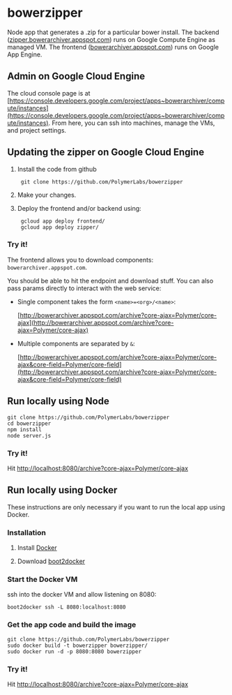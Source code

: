 bowerzipper
=============

Node app that generates a .zip for a particular bower install. The backend ([zipper.bowerarchiver.appspot.com](http://zipper.bowerarchiver.appspot.com/)) runs on Google Compute Engine as managed VM. The frontend ([bowerarchiver.appspot.com](http://bowerarchiver.appspot.com/)) runs on Google App Engine.

## Admin on Google Cloud Engine

The cloud console page is at [https://console.developers.google.com/project/apps~bowerarchiver/compute/instances](https://console.developers.google.com/project/apps~bowerarchiver/compute/instances). From here, you can ssh into machines, manage the VMs, and project settings.

## Updating the zipper on Google Cloud Engine

1. Install the code from github

        git clone https://github.com/PolymerLabs/bowerzipper

2. Make your changes.

3. Deploy the frontend and/or backend using:

        gcloud app deploy frontend/
        gcloud app deploy zipper/

### Try it!

The frontend allows you to download components: `bowerarchiver.appspot.com`. 

You should be able to hit the endpoint and download stuff. You can also pass params directly to interact with the web service:

- Single component takes the form `<name>=<org>/<name>`:

    [http://bowerarchiver.appspot.com/archive?core-ajax=Polymer/core-ajax](http://bowerarchiver.appspot.com/archive?core-ajax=Polymer/core-ajax)

- Multiple components are separated by `&`:

    [http://bowerarchiver.appspot.com/archive?core-ajax=Polymer/core-ajax&core-field=Polymer/core-field](http://bowerarchiver.appspot.com/archive?core-ajax=Polymer/core-ajax&core-field=Polymer/core-field)

## Run locally using Node

    git clone https://github.com/PolymerLabs/bowerzipper
    cd bowerzipper
    npm install
    node server.js

### Try it!

Hit [http://localhost:8080/archive?core-ajax=Polymer/core-ajax](http://localhost:8080/archive?core-ajax=Polymer/core-ajax)

## Run locally using Docker

These instructions are only necessary if you want to run the local app using Docker.

### Installation

1. Install [Docker](http://docs.docker.com/installation/mac/)

2. Download [boot2docker](https://github.com/boot2docker/osx-installer/releases)

### Start the Docker VM

ssh into the docker VM and allow listening on 8080:

    boot2docker ssh -L 8080:localhost:8080

### Get the app code and build the image

    git clone https://github.com/PolymerLabs/bowerzipper
    sudo docker build -t bowerzipper bowerzipper/
    sudo docker run -d -p 8080:8080 bowerzipper

### Try it!

Hit [http://localhost:8080/archive?core-ajax=Polymer/core-ajax](http://localhost:8080/archive?core-ajax=Polymer/core-ajax)
